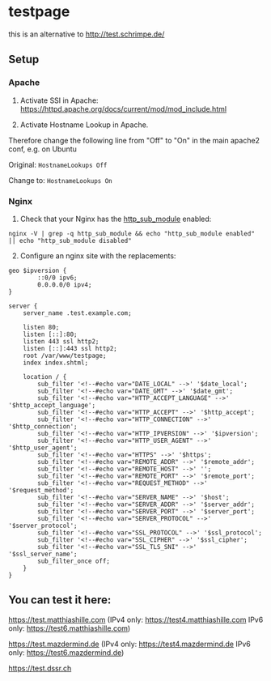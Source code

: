# testpage

this is an alternative to http://test.schrimpe.de/

## Setup

### Apache

1. Activate SSI in Apache: https://httpd.apache.org/docs/current/mod/mod_include.html


2. Activate Hostname Lookup in Apache.

Therefore change the following line from "Off" to "On" in the main apache2 conf, e.g. on Ubuntu

Original:
`HostnameLookups Off`

Change to:
`HostnameLookups On`

### Nginx

1. Check that your Nginx has the [http_sub_module](https://nginx.org/en/docs/http/ngx_http_sub_module.html) enabled:

```shell
nginx -V | grep -q http_sub_module && echo "http_sub_module enabled" || echo "http_sub_module disabled"
```

2. Configure an nginx site with the replacements:

```
geo $ipversion {
        ::0/0 ipv6;
        0.0.0.0/0 ipv4;
}

server {
    server_name .test.example.com;

    listen 80;
    listen [::]:80;
    listen 443 ssl http2;
    listen [::]:443 ssl http2;
    root /var/www/testpage;
    index index.shtml;

    location / {
        sub_filter '<!--#echo var="DATE_LOCAL" -->' '$date_local';
        sub_filter '<!--#echo var="DATE_GMT" -->' '$date_gmt';
        sub_filter '<!--#echo var="HTTP_ACCEPT_LANGUAGE" -->' '$http_accept_language';
        sub_filter '<!--#echo var="HTTP_ACCEPT" -->' '$http_accept';
        sub_filter '<!--#echo var="HTTP_CONNECTION" -->' '$http_connection';
        sub_filter '<!--#echo var="HTTP_IPVERSION" -->' '$ipversion';
        sub_filter '<!--#echo var="HTTP_USER_AGENT" -->' '$http_user_agent';
        sub_filter '<!--#echo var="HTTPS" -->' '$https';
        sub_filter '<!--#echo var="REMOTE_ADDR" -->' '$remote_addr';
        sub_filter '<!--#echo var="REMOTE_HOST" -->' '';
        sub_filter '<!--#echo var="REMOTE_PORT" -->' '$remote_port';
        sub_filter '<!--#echo var="REQUEST_METHOD" -->' '$request_method';
        sub_filter '<!--#echo var="SERVER_NAME" -->' '$host';
        sub_filter '<!--#echo var="SERVER_ADDR" -->' '$server_addr';
        sub_filter '<!--#echo var="SERVER_PORT" -->' '$server_port';
        sub_filter '<!--#echo var="SERVER_PROTOCOL" -->' '$server_protocol';
        sub_filter '<!--#echo var="SSL_PROTOCOL" -->' '$ssl_protocol';
        sub_filter '<!--#echo var="SSL_CIPHER" -->' '$ssl_cipher';
        sub_filter '<!--#echo var="SSL_TLS_SNI" -->' '$ssl_server_name';
        sub_filter_once off;
    }
}
```


## You can test it here:

https://test.matthiashille.com 
(IPv4 only: https://test4.matthiashille.com IPv6 only: https://test6.matthiashille.com)

https://test.mazdermind.de 
(IPv4 only: https://test4.mazdermind.de IPv6 only: https://test6.mazdermind.de)

https://test.dssr.ch
